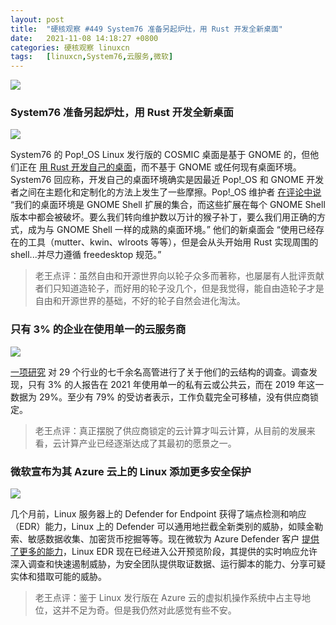 ```yaml
---
layout: post
title:	"硬核观察 #449 System76 准备另起炉灶，用 Rust 开发全新桌面"
date:	2021-11-08 14:18:27 +0800 
categories:	硬核观察 linuxcn 
tags:	[linuxcn,System76,云服务,微软]
---
```



![](/Asserts/Images//attachment/album/202111/08/141712yufhe0kk9sq7nkl9.jpg)


### System76 准备另起炉灶，用 Rust 开发全新桌面


![](/Asserts/Images//attachment/album/202111/08/141723s5q2nqk4r3kz5po4.jpg)


System76 的 Pop!\_OS Linux 发行版的 COSMIC 桌面是基于 GNOME 的，但他们正在 [用 Rust 开发自己的桌面](https://www.phoronix.com/scan.php?page=news_item&px=Pop-OS-New-Rust-Desktop)，而不基于 GNOME 或任何现有桌面环境。System76 回应称，开发自己的桌面环境确实是因最近 Pop!\_OS 和 GNOME 开发者之间在主题化和定制化的方法上发生了一些摩擦。Pop!\_OS 维护者 [在评论中说](https://old.reddit.com/r/pop_os/comments/qnvrou/will_pop_os_ever_do_an_officially_kde_flavor_or/hjqpj7y/) “我们的桌面环境是 GNOME Shell 扩展的集合，而这些扩展在每个 GNOME Shell 版本中都会被破坏。要么我们转向维护数以万计的猴子补丁，要么我们用正确的方式，成为与 GNOME Shell 一样的成熟的桌面环境。” 他们的新桌面会 “使用已经存在的工具（mutter、kwin、wlroots 等等），但是会从头开始用 Rust 实现周围的 shell...并尽力遵循 freedesktop 规范。”



> 
> 老王点评：虽然自由和开源世界向以轮子众多而著称，也屡屡有人批评贡献者们只知道造轮子，而好用的轮子没几个，但是我觉得，能自由造轮子才是自由和开源世界的基础，不好的轮子自然会进化淘汰。
> 
> 
> 


### 只有 3% 的企业在使用单一的云服务商


![](/Asserts/Images//attachment/album/202111/08/141745tlzq793189e1l1vu.jpg)


[一项研究](https://www.ibm.com/thought-leadership/institute-business-value/report/cloud-transformation) 对 29 个行业的七千余名高管进行了关于他们的云结构的调查。调查发现，只有 3% 的人报告在 2021 年使用单一的私有云或公共云，而在 2019 年这一数据为 29%。至少有 79% 的受访者表示，工作负载完全可移植，没有供应商锁定。



> 
> 老王点评：真正摆脱了供应商锁定的云计算才叫云计算，从目前的发展来看，云计算产业已经逐渐达成了其最初的愿景之一。
> 
> 
> 


### 微软宣布为其 Azure 云上的 Linux 添加更多安全保护


![](/Asserts/Images//attachment/album/202111/08/141807zrxvxe2lz303360t.jpg)


几个月前，Linux 服务器上的 Defender for Endpoint 获得了端点检测和响应（EDR）能力，Linux 上的 Defender 可以通用地拦截全新类别的威胁，如赎金勒索、敏感数据收集、加密货币挖掘等等。现在微软为 Azure Defender 客户 [提供了更多的能力](https://www.zdnet.com/article/microsoft-just-expanded-its-malware-protection-for-linux-servers/)，Linux EDR 现在已经进入公开预览阶段，其提供的实时响应允许深入调查和快速遏制威胁，为安全团队提供取证数据、运行脚本的能力、分享可疑实体和猎取可能的威胁。



> 
> 老王点评：鉴于 Linux 发行版在 Azure 云的虚拟机操作系统中占主导地位，这并不足为奇。但是我仍然对此感觉有些不安。
> 
> 
>
